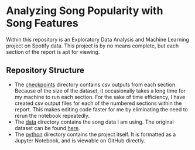 # Analyzing Song Popularity with Song Features
Within this repository is an Exploratory Data Analysis and Machine Learning project on Spotify data. This project is by no means complete, but each section of the report is apt for viewing.

## Repository Structure
- The [checkpoints](https://github.com/jacobresnikoff/spotify-project/tree/main/checkpoints) directory contains csv outputs from each section. Because of the size of the dataset, it occasionally takes a long time for my machine to run each section. For the sake of time efficiency, I have created csv output files for each of the numbered sections within the report. This makes editing code faster for me by eliminating the need to rerun the notebook repeatedly.
- The [data](https://github.com/jacobresnikoff/spotify-project/tree/main/data) directory contains the song data I am using. The original dataset can be found [here](https://www.kaggle.com/yamaerenay/spotify-dataset-19212020-160k-tracks).
- The [python](https://github.com/jacobresnikoff/spotify-project/tree/main/python) directory contains the project itself. It is formatted as a Jupyter Notebook, and is viewable on GitHub directly.
